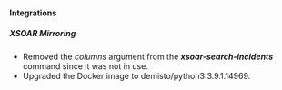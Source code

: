
#### Integrations
##### XSOAR Mirroring
- Removed the *columns* argument from the ***xsoar-search-incidents*** command since it was not in use.
- Upgraded the Docker image to demisto/python3:3.9.1.14969.